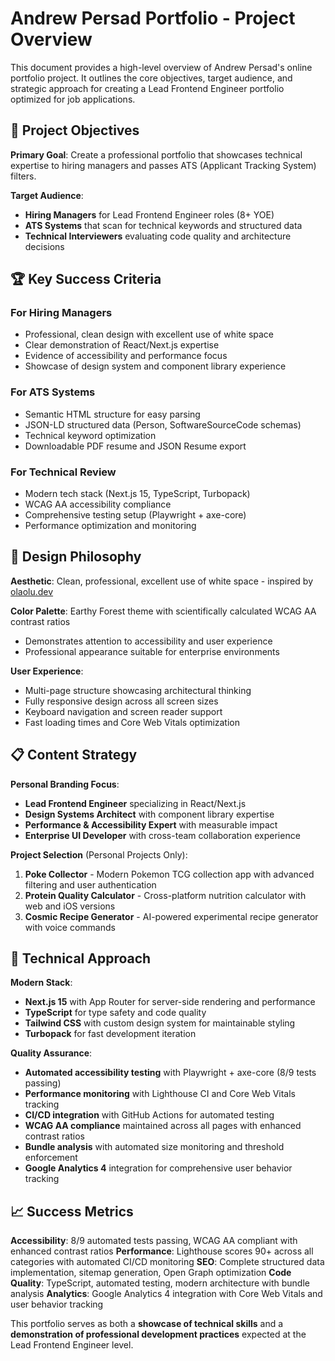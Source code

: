 # Andrew Persad Portfolio - Project Overview

This document provides a high-level overview of Andrew Persad's online portfolio project. It outlines the core objectives, target audience, and strategic approach for creating a Lead Frontend Engineer portfolio optimized for job applications.

## 🎯 Project Objectives

**Primary Goal**: Create a professional portfolio that showcases technical expertise to hiring managers and passes ATS (Applicant Tracking System) filters.

**Target Audience**:

- **Hiring Managers** for Lead Frontend Engineer roles (8+ YOE)
- **ATS Systems** that scan for technical keywords and structured data
- **Technical Interviewers** evaluating code quality and architecture decisions

## 🏆 Key Success Criteria

### **For Hiring Managers**

- Professional, clean design with excellent use of white space
- Clear demonstration of React/Next.js expertise
- Evidence of accessibility and performance focus
- Showcase of design system and component library experience

### **For ATS Systems**

- Semantic HTML structure for easy parsing
- JSON-LD structured data (Person, SoftwareSourceCode schemas)
- Technical keyword optimization
- Downloadable PDF resume and JSON Resume export

### **For Technical Review**

- Modern tech stack (Next.js 15, TypeScript, Turbopack)
- WCAG AA accessibility compliance
- Comprehensive testing setup (Playwright + axe-core)
- Performance optimization and monitoring

## 🎨 Design Philosophy

**Aesthetic**: Clean, professional, excellent use of white space - inspired by [olaolu.dev](https://olaolu.dev/)

**Color Palette**: Earthy Forest theme with scientifically calculated WCAG AA contrast ratios

- Demonstrates attention to accessibility and user experience
- Professional appearance suitable for enterprise environments

**User Experience**:

- Multi-page structure showcasing architectural thinking
- Fully responsive design across all screen sizes
- Keyboard navigation and screen reader support
- Fast loading times and Core Web Vitals optimization

## 📋 Content Strategy

**Personal Branding Focus**:

- **Lead Frontend Engineer** specializing in React/Next.js
- **Design Systems Architect** with component library expertise
- **Performance & Accessibility Expert** with measurable impact
- **Enterprise UI Developer** with cross-team collaboration experience

**Project Selection** (Personal Projects Only):

1. **Poke Collector** - Modern Pokemon TCG collection app with advanced filtering and user authentication
2. **Protein Quality Calculator** - Cross-platform nutrition calculator with web and iOS versions
3. **Cosmic Recipe Generator** - AI-powered experimental recipe generator with voice commands

## 🚀 Technical Approach

**Modern Stack**:

- **Next.js 15** with App Router for server-side rendering and performance
- **TypeScript** for type safety and code quality
- **Tailwind CSS** with custom design system for maintainable styling
- **Turbopack** for fast development iteration

**Quality Assurance**:

- **Automated accessibility testing** with Playwright + axe-core (8/9 tests passing)
- **Performance monitoring** with Lighthouse CI and Core Web Vitals tracking
- **CI/CD integration** with GitHub Actions for automated testing
- **WCAG AA compliance** maintained across all pages with enhanced contrast ratios
- **Bundle analysis** with automated size monitoring and threshold enforcement
- **Google Analytics 4** integration for comprehensive user behavior tracking

## 📈 Success Metrics

**Accessibility**: 8/9 automated tests passing, WCAG AA compliant with enhanced contrast ratios
**Performance**: Lighthouse scores 90+ across all categories with automated CI/CD monitoring
**SEO**: Complete structured data implementation, sitemap generation, Open Graph optimization
**Code Quality**: TypeScript, automated testing, modern architecture with bundle analysis
**Analytics**: Google Analytics 4 integration with Core Web Vitals and user behavior tracking

This portfolio serves as both a **showcase of technical skills** and a **demonstration of professional development practices** expected at the Lead Frontend Engineer level.
